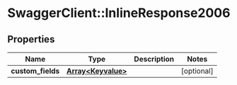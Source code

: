 # SwaggerClient::InlineResponse2006

## Properties
Name | Type | Description | Notes
------------ | ------------- | ------------- | -------------
**custom_fields** | [**Array&lt;Keyvalue&gt;**](Keyvalue.md) |  | [optional] 


